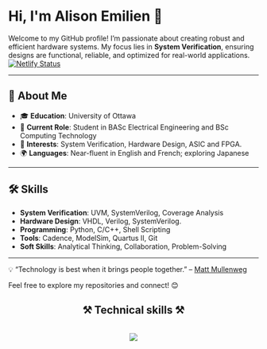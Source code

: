 # Hi, I'm Alison Emilien 👋  

Welcome to my GitHub profile! I’m passionate about creating robust and efficient hardware systems. My focus lies in **System Verification**, ensuring designs are functional, reliable, and optimized for real-world applications.  
[![Netlify Status](https://api.netlify.com/api/v1/badges/ddf5e6b0-d312-4309-ab7d-8fd1d413df84/deploy-status)](https://app.netlify.com/sites/alistrics/deploys)

---

## 🌟 About Me  
- 🎓 **Education**: University of Ottawa
- 💼 **Current Role**: Student in BASc Electrical Engineering and BSc Computing Technology
- 🎯 **Interests**: System Verification, Hardware Design, ASIC and FPGA.
- 🌍 **Languages**: Near-fluent in English and French; exploring Japanese

---

## 🛠️ Skills  
- **System Verification**: UVM, SystemVerilog, Coverage Analysis  
- **Hardware Design**: VHDL, Verilog, SystemVerilog.
- **Programming**: Python, C/C++, Shell Scripting  
- **Tools**: Cadence, ModelSim, Quartus II, Git  
- **Soft Skills**: Analytical Thinking, Collaboration, Problem-Solving  

---

💡 “Technology is best when it brings people together.” – [Matt Mullenweg](https://ma.tt/)  

Feel free to explore my repositories and connect! 😊  

<h2 align="center">⚒️ Technical skills ⚒️</h2>
<br/>
<div align="center">
    <img src="https://skillicons.dev/icons?i=html,css,javascript,bootstrap,figma,git,nodejs,firebase,java,python,c,c#,matlab,arduino,vscode"/>
</div>

